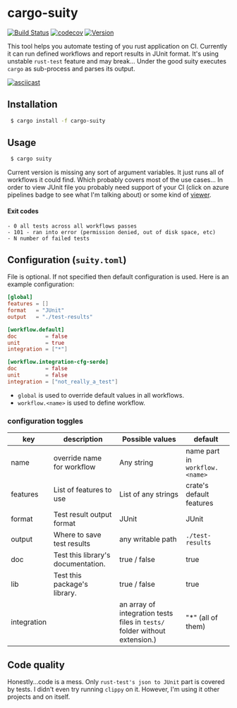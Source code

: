 # cargo-suity

[![Build Status](https://dev.azure.com/andoriyu/cargo-suity/_apis/build/status/andoriyu.cargo-suity?branchName=master)](https://dev.azure.com/andoriyu/cargo-suity/_build/latest?definitionId=3&branchName=master)
[![codecov](https://codecov.io/gh/andoriyu/cargo-suity/branch/master/graph/badge.svg)](https://codecov.io/gh/andoriyu/cargo-suity)
[![Version](https://img.shields.io/crates/v/cargo-suity.svg?style=flat)](https://crates.io/crates/cargo-suity)

This tool helps you automate testing of you rust application on CI. Currently it can run defined workflows and
 report results in JUnit format. It's using unstable `rust-test` feature and may break... Under the good suity executes
 `cargo` as sub-process and parses its output.

[![asciicast](https://asciinema.org/a/IXmGVIpJzg3lzyBCpYWe3bwwq.svg)](https://asciinema.org/a/IXmGVIpJzg3lzyBCpYWe3bwwq)

## Installation

```sh
 $ cargo install -f cargo-suity
```

## Usage
```sh
 $ cargo suity
```

Current version is missing any sort of argument variables. It just runs all of workflows it could find.
 Which probably covers most of the use cases... In order to view JUnit file you probably need support of your CI
  (click on azure pipelines badge to see what I'm talking about) or some kind of [viewer](http://lukejpreston.github.io/junit_viewer/).
 
#### Exit codes
    - 0 all tests across all workflows passes
    - 101 - ran into error (permission denied, out of disk space, etc)
    - N number of failed tests


## Configuration (`suity.toml`)

File is optional. If not specified then default configuration is used. Here is an example configuration: 
```toml
[global]
features = []
format   = "JUnit"
output   = "./test-results"

[workflow.default]
doc         = false
unit        = true
integration = ["*"]

[workflow.integration-cfg-serde]
doc         = false
unit        = false
integration = ["not_really_a_test"]
```

 - `global` is used to override default values in all workflows.
 - `workflow.<name>` is used to define workflow.
### configuration toggles
| key          	| description                        	| Possible values                                                             	| default                        	|
|--------------	|------------------------------------	|-----------------------------------------------------------------------------	|--------------------------------	|
| name         	| override name for  workflow         	| Any string                                                                  	| name part in `workflow.<name>` 	|
| features     	| List of features to use            	| List of any strings                                                         	| crate's default features       	|
| format       	| Test result output format          	| JUnit                                                                       	| JUnit                          	|
| output       	| Where to save test results         	| any writable path                                                           	| `./test-results`               	|
| doc          	| Test this library's documentation. 	| true / false                                                                	| true                           	|
| lib          	| Test this package's library.       	| true / false                                                                	| true                           	|
| integration 	|                                    	| an array of  integration tests files in `tests/` folder without extension.) 	| "*" (all of them)              	|

## Code quality

Honestly...code is a mess. Only `rust-test's json to JUnit` part is covered by tests. I didn't even try running
 `clippy` on it.  However, I'm using it other projects and on itself. 